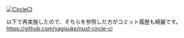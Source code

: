 [![CircleCI](https://circleci.com/gh/yagisuke/nuxt-circle-ci-demo/tree/master.svg?style=svg)](https://circleci.com/gh/yagisuke/nuxt-circle-ci-demo/tree/master)

以下で再実施したので、そちらを参照した方がコミット履歴も綺麗です。  
https://github.com/yagisuke/nuxt-circle-ci
